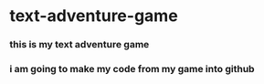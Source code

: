 # text-adventure-game
### this is my text adventure game
### i am going to make my code from my game into github
